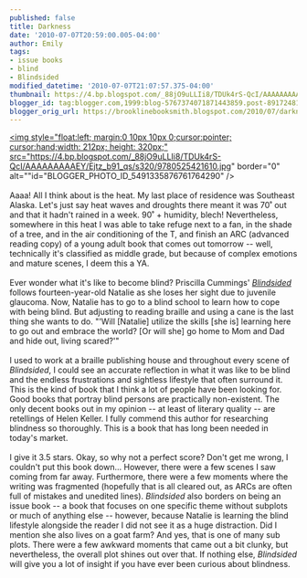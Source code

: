 ```yaml
---
published: false
title: Darkness
date: '2010-07-07T20:59:00.005-04:00'
author: Emily
tags:
- issue books
- blind
- Blindsided
modified_datetime: '2010-07-07T21:07:57.375-04:00'
thumbnail: https://4.bp.blogspot.com/_88jO9uLLIi8/TDUk4rS-QcI/AAAAAAAAAEY/Ejtz_b91_qs/s72-c/9780525421610.jpg
blogger_id: tag:blogger.com,1999:blog-5767374071871443859.post-8917248150772025430
blogger_orig_url: https://brooklinebooksmith.blogspot.com/2010/07/darkness.html
---
```


<a onblur="try {parent.deselectBloggerImageGracefully();} catch(e) {}" href="https://4.bp.blogspot.com/_88jO9uLLIi8/TDUk4rS-QcI/AAAAAAAAAEY/Ejtz_b91_qs/s1600/9780525421610.jpg"><img style="float:left; margin:0 10px 10px 0;cursor:pointer; cursor:hand;width: 212px; height: 320px;" src="https://4.bp.blogspot.com/_88jO9uLLIi8/TDUk4rS-QcI/AAAAAAAAAEY/Ejtz_b91_qs/s320/9780525421610.jpg" border="0" alt=""id="BLOGGER_PHOTO_ID_5491335876761764290" /></a><br /><br />Aaaa!  All I think about is the heat.  My last place of residence was Southeast Alaska.  Let's just say heat waves and droughts there meant it was 70˚ out and that it hadn't rained in a week.   90˚ + humidity, blech!  Nevertheless, somewhere in this heat I was able to take refuge next to a fan, in the shade of a tree, and in the air conditioning of the T, and finish an ARC (advanced reading copy) of a young adult book that comes out tomorrow -- well, technically it's classified as middle grade, but because of complex emotions and mature scenes, I deem this a YA.<br /><br />Ever wonder what it's like to become blind?  Priscilla Cummings' <a href="https://www.brooklinebooksmith-shop.com/book/9780525421610"><span style="font-style: italic;">Blindsided</span></a> follows fourteen-year-old Natalie as she loses her sight due to juvenile glaucoma.  Now, Natalie has to go to a blind school to learn how to cope with being blind.  But adjusting to reading braille and using a cane is the last thing she wants to do.  "'Will [Natalie] utilize the skills [she is] learning here to go out and embrace the world? [Or will she] go home to Mom and Dad and hide out, living scared?'"<br /><br />I used to work at a braille publishing house and throughout every scene of <span style="font-style: italic;">Blindsided</span>, I could see an accurate reflection in what it was like to be blind and the endless frustrations and sightless lifestyle that often surround it.  This is the kind of book that I think a lot of people have been looking for.  Good books that portray blind persons are practically non-existent.  The only decent books out in my opinion -- at least of literary quality --  are retellings of Helen Keller.  I fully commend this author for researching blindness so thoroughly.  This is a book that has long been needed in today's market.<br /><br />I give it 3.5 stars.  Okay, so why not a perfect score?  Don't get me wrong, I couldn't put this book down...  However, there were a few scenes I saw coming from far away.  Furthermore, there were a few moments where the writing was fragmented (hopefully that is all cleared out, as ARCs are often full of mistakes and unedited lines).  <span style="font-style:italic;">Blindsided</span> also borders on being an issue book --  a book that focuses on one specific theme without subplots or much of anything else -- however, because Natalie is learning the blind lifestyle alongside the reader I did not see it as a huge distraction.  Did I mention she also lives on a goat farm?  And yes, that is one of many sub plots.  There were a few awkward moments that came out a bit clunky, but nevertheless, the overall plot shines out over that.  If nothing else, <span style="font-style: italic;">Blindsided</span> will give you a lot of insight if you have ever been curious about blindness.
